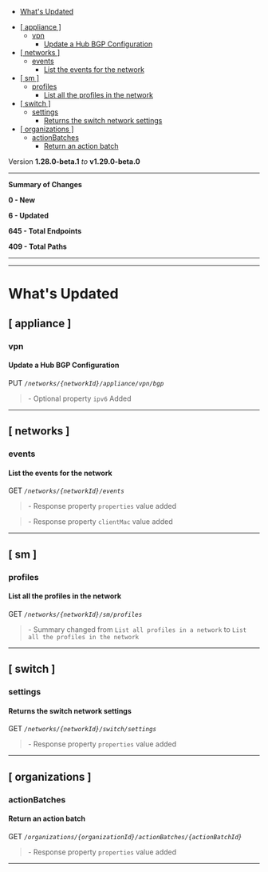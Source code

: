  - [What's Updated](#whats-updated)
  * [\[ appliance \]](#-appliance-)
    + [vpn](#vpn)
      - [Update a Hub BGP Configuration](#update-a-hub-bgp-configuration)
  * [\[ networks \]](#-networks-)
    + [events](#events)
      - [List the events for the network](#list-the-events-for-the-network)
  * [\[ sm \]](#-sm-)
    + [profiles](#profiles)
      - [List all the profiles in the network](#list-all-the-profiles-in-the-network)
  * [\[ switch \]](#-switch-)
    + [settings](#settings)
      - [Returns the switch network settings](#returns-the-switch-network-settings)
  * [\[ organizations \]](#-organizations-)
    + [actionBatches](#actionbatches)
      - [Return an action batch](#return-an-action-batch)
 
Version **1.28.0-beta.1** _to_ **v1.29.0-beta.0**

* * *

**Summary of Changes**

**0 - New**

**6 - Updated**

**645 - Total Endpoints**

**409 - Total Paths**

* * *

* * *

What's Updated
==============

\[ appliance \]
---------------

### vpn

#### Update a Hub BGP Configuration

PUT _`/networks/{networkId}/appliance/vpn/bgp`_

> \- Optional property `ipv6` Added

* * *

\[ networks \]
--------------

### events

#### List the events for the network

GET _`/networks/{networkId}/events`_

> \- Response property `properties` value added

> \- Response property `clientMac` value added

* * *

\[ sm \]
--------

### profiles

#### List all the profiles in the network

GET _`/networks/{networkId}/sm/profiles`_

> \- Summary changed from `List all profiles in a network` to `List all the profiles in the network`

* * *

\[ switch \]
------------

### settings

#### Returns the switch network settings

GET _`/networks/{networkId}/switch/settings`_

> \- Response property `properties` value added

* * *

\[ organizations \]
-------------------

### actionBatches

#### Return an action batch

GET _`/organizations/{organizationId}/actionBatches/{actionBatchId}`_

> \- Response property `properties` value added

* * *